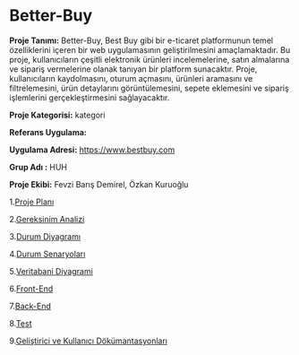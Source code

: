 # Better-Buy

**Proje Tanımı:** Better-Buy, Best Buy gibi bir e-ticaret platformunun temel özelliklerini içeren bir web uygulamasının geliştirilmesini amaçlamaktadır. Bu proje, kullanıcıların çeşitli elektronik ürünleri incelemelerine, satın almalarına ve sipariş vermelerine olanak tanıyan bir platform sunacaktır. Proje, kullanıcıların kaydolmasını, oturum açmasını, ürünleri aramasını ve filtrelemesini, ürün detaylarını görüntülemesini, sepete eklemesini ve sipariş işlemlerini gerçekleştirmesini sağlayacaktır.

**Proje Kategorisi:** kategori

**Referans Uygulama:** 

**Uygulama Adresi:** https://www.bestbuy.com

**Grup Adı :** HUH

**Proje Ekibi:** Fevzi Barış Demirel, Özkan Kuruoğlu

1.[Proje Planı](ProjePlani.md)

2.[Gereksinim Analizi](GereksinimAnalizi.md)

3.[Durum Diyagramı](DurumDiyagrami.md)

4.[Durum Senaryoları](DurumSenaryolari.md)

5.[Veritabani Diyagrami](VeritabaniDiyagrami.md)

6.[Front-End](Frontend.md)

7.[Back-End](Backend.md)

8.[Test](Test.md)

9.[Geliştirici ve Kullanıcı Dökümantasyonları](Document.md)
   
